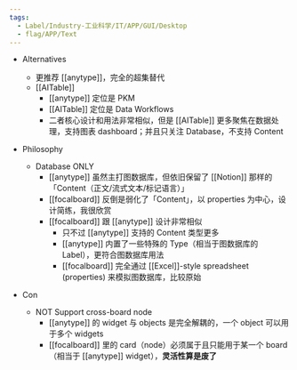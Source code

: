 ```yaml
---
tags:
  - Label/Industry-工业科学/IT/APP/GUI/Desktop
  - flag/APP/Text
---
```


- Alternatives
    - 更推荐 [[anytype]]，完全的超集替代
    - [[AITable]]
        - [[anytype]] 定位是 PKM
        - [[AITable]] 定位是 Data Workflows
        - 二者核心设计和用法非常相似，但是 [[AITable]] 更多聚焦在数据处理，支持图表 dashboard；并且只关注 Database，不支持 Content

- Philosophy
    - Database ONLY
        - [[anytype]] 虽然主打图数据库，但依旧保留了 [[Notion]] 那样的「Content（正文/流式文本/标记语言）」
        - [[focalboard]] 反倒是弱化了「Content」，以 properties 为中心，设计简练，我很欣赏
        - [[focalboard]] 跟 [[anytype]] 设计非常相似
            - 只不过 [[anytype]] 支持的 Content 类型更多
            - [[anytype]] 内置了一些特殊的 Type（相当于图数据库的 Label），更符合图数据库用法
            - [[focalboard]] 完全通过 [[Excel]]-style spreadsheet (properties) 来模拟图数据库，比较原始

- Con
    - NOT Support cross-board node
        - [[anytype]] 的 widget 与 objects 是完全解耦的，一个 object 可以用于多个 widgets
        - [[focalboard]] 里的 card（node）必须属于且只能用于某一个 board（相当于 [[anytype]] widget），**灵活性算是废了**
